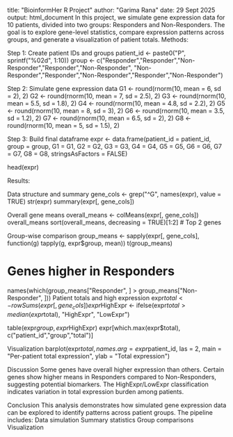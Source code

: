 title: "BioinformHer R Project"
author: "Garima Rana"
date: 29 Sept 2025
output: html_document
In this project, we simulate gene expression data for 10 patients, divided into two groups: Responders and Non-Responders.
The goal is to explore gene-level statistics, compare expression patterns across groups, and generate a visualization of patient totals.
Methods: 

Step 1: Create patient IDs and groups
patient_id <- paste0("P", sprintf("%02d", 1:10))
group <- c("Responder","Responder","Non-Responder","Responder","Non-Responder",
           "Non-Responder","Responder","Non-Responder","Responder","Non-Responder")
           
Step 2: Simulate gene expression data
G1 <- round(rnorm(10, mean = 6, sd = 2), 2)
G2 <- round(rnorm(10, mean = 7, sd = 2.5), 2)
G3 <- round(rnorm(10, mean = 5.5, sd = 1.8), 2)
G4 <- round(rnorm(10, mean = 4.8, sd = 2.2), 2)
G5 <- round(rnorm(10, mean = 8, sd = 3), 2)
G6 <- round(rnorm(10, mean = 3.5, sd = 1.2), 2)
G7 <- round(rnorm(10, mean = 6.5, sd = 2), 2)
G8 <- round(rnorm(10, mean = 5, sd = 1.5), 2)

Step 3: Build final dataframe
expr <- data.frame(patient_id = patient_id,
                   group = group,
                   G1 = G1, G2 = G2, G3 = G3, G4 = G4,
                   G5 = G5, G6 = G6, G7 = G7, G8 = G8,
                   stringsAsFactors = FALSE)

head(expr)

Results:

Data structure and summary
gene_cols <- grep("^G", names(expr), value = TRUE)
str(expr)
summary(expr[, gene_cols])

Overall gene means
overall_means <- colMeans(expr[, gene_cols])
overall_means
sort(overall_means, decreasing = TRUE)[1:2] # Top 2 genes

Group-wise comparison
group_means <- sapply(expr[, gene_cols], function(g) tapply(g, expr$group, mean))
t(group_means)

# Genes higher in Responders
names(which(group_means["Responder", ] > group_means["Non-Responder", ]))
Patient totals and high expression
expr$total <- rowSums(expr[, gene_cols])
expr$HighExpr <- ifelse(expr$total > median(expr$total), "HighExpr", "LowExpr")

table(expr$group, expr$HighExpr)
expr[which.max(expr$total), c("patient_id","group","total")]

Visualization
barplot(expr$total, names.arg = expr$patient_id, las = 2,
        main = "Per-patient total expression", ylab = "Total expression")
        
Discussion
Some genes have overall higher expression than others.
Certain genes show higher means in Responders compared to Non-Responders, suggesting potential biomarkers.
The HighExpr/LowExpr classification indicates variation in total expression burden among patients.

Conclusion
This analysis demonstrates how simulated gene expression data can be explored to identify patterns across patient groups. The pipeline includes:
Data simulation
Summary statistics
Group comparisons
Visualization
